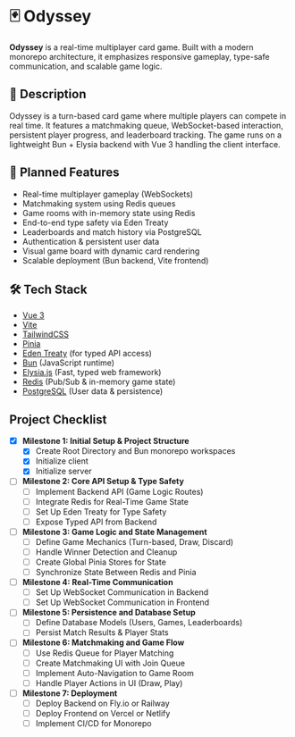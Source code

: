 
# 🃏 Odyssey

**Odyssey** is a real-time multiplayer card game. Built with a modern monorepo architecture, it emphasizes responsive gameplay, type-safe communication, and scalable game logic.

## 🎯 Description

Odyssey is a turn-based card game where multiple players can compete in real time. It features a matchmaking queue, WebSocket-based interaction, persistent player progress, and leaderboard tracking. The game runs on a lightweight Bun + Elysia backend with Vue 3 handling the client interface.

## 🚀 Planned Features

- Real-time multiplayer gameplay (WebSockets)
- Matchmaking system using Redis queues
- Game rooms with in-memory state using Redis
- End-to-end type safety via Eden Treaty
- Leaderboards and match history via PostgreSQL
- Authentication & persistent user data
- Visual game board with dynamic card rendering
- Scalable deployment (Bun backend, Vite frontend)

## 🛠️ Tech Stack
- [Vue 3](https://vuejs.org/)
- [Vite](https://vitejs.dev/)
- [TailwindCSS](https://tailwindcss.com/)
- [Pinia](https://pinia.vuejs.org/)
- [Eden Treaty](https://elysiajs.com/plugins/eden) (for typed API access)
- [Bun](https://bun.sh/) (JavaScript runtime)
- [Elysia.js](https://elysiajs.com/) (Fast, typed web framework)
- [Redis](https://redis.io/) (Pub/Sub & in-memory game state)
- [PostgreSQL](https://www.postgresql.org/) (User data & persistence)

## Project Checklist

- [x] **Milestone 1: Initial Setup & Project Structure**
  - [x] Create Root Directory and Bun monorepo workspaces
  - [x] Initialize client
  - [x] Initialize server

- [ ] **Milestone 2: Core API Setup & Type Safety**
  - [ ] Implement Backend API (Game Logic Routes)
  - [ ] Integrate Redis for Real-Time Game State
  - [ ] Set Up Eden Treaty for Type Safety
  - [ ] Expose Typed API from Backend

- [ ] **Milestone 3: Game Logic and State Management**
  - [ ] Define Game Mechanics (Turn-based, Draw, Discard)
  - [ ] Handle Winner Detection and Cleanup
  - [ ] Create Global Pinia Stores for State
  - [ ] Synchronize State Between Redis and Pinia

- [ ] **Milestone 4: Real-Time Communication**
  - [ ] Set Up WebSocket Communication in Backend
  - [ ] Set Up WebSocket Communication in Frontend

- [ ] **Milestone 5: Persistence and Database Setup**
  - [ ] Define Database Models (Users, Games, Leaderboards)
  - [ ] Persist Match Results & Player Stats

- [ ] **Milestone 6: Matchmaking and Game Flow**
  - [ ] Use Redis Queue for Player Matching
  - [ ] Create Matchmaking UI with Join Queue
  - [ ] Implement Auto-Navigation to Game Room
  - [ ] Handle Player Actions in UI (Draw, Play)

- [ ] **Milestone 7: Deployment**
  - [ ] Deploy Backend on Fly.io or Railway
  - [ ] Deploy Frontend on Vercel or Netlify
  - [ ] Implement CI/CD for Monorepo

